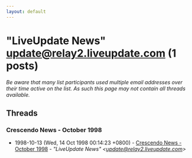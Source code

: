 ```yaml
---
layout: default
---
```


# "LiveUpdate News" <update@relay2.liveupdate.com> (1 posts)

_Be aware that many list participants used multiple email addresses over their time active on the list. As such this page may not contain all threads available._

## Threads

### Crescendo News - October 1998
+ 1998-10-13 (Wed, 14 Oct 1998 00:14:23 +0800) - [Crescendo News - October 1998](/archive/1998/10/b2b8048f17e1500577349d82636c3bd7bb55b3fd3a8cb23fa4f09a651bd73303) - _"LiveUpdate News" \<update@relay2.liveupdate.com\>_

